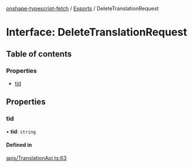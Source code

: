 [onshape-typescript-fetch](../README.md) / [Exports](../modules.md) / DeleteTranslationRequest

# Interface: DeleteTranslationRequest

## Table of contents

### Properties

- [tid](DeleteTranslationRequest.md#tid)

## Properties

### tid

• **tid**: `string`

#### Defined in

[apis/TranslationApi.ts:63](https://github.com/toebes/onshape-typescript-fetch/blob/3e11ae1/apis/TranslationApi.ts#L63)
